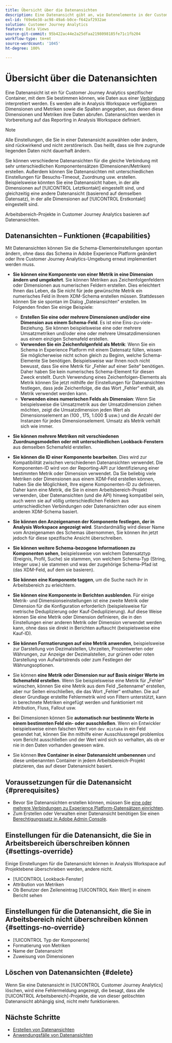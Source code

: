 ```yaml
---
title: Übersicht über die Datenansichten
description: Eine Datenansicht gibt an, wie Datenelemente in der Customer Journey Analytics-Verbindung zu interpretieren sind, beispielsweise Metriken, Dimensionen, Sitzungen usw.
exl-id: f69e6e38-ac98-49a6-b0ce-f642af2932ae
solution: Customer Journey Analytics
feature: Data Views
source-git-commit: 95b422ac44e2a25dfaa2198098185fe71c1fb204
workflow-type: tm+mt
source-wordcount: '1045'
ht-degree: 100%

---
```


# Übersicht über die Datenansichten

Eine Datenansicht ist ein für Customer Journey Analytics spezifischer Container, mit dem Sie bestimmen können, wie Daten aus einer [Verbindung](/help/connections/create-connection.md) interpretiert werden. Es werden alle in Analysis Workspace verfügbaren Dimensionen und Metriken sowie die Spalten angegeben, aus denen diese Dimensionen und Metriken ihre Daten abrufen. Datenansichten werden in Vorbereitung auf das Reporting in Analysis Workspace definiert.

>[!NOTE]
>
>Alle Einstellungen, die Sie in einer Datenansicht auswählen oder ändern, sind rückwirkend und nicht zerstörerisch. Das heißt, dass sie Ihre zugrunde liegenden Daten nicht dauerhaft ändern.

Sie können verschiedene Datenansichten für die gleiche Verbindung mit sehr unterschiedlichen Komponentensätzen (Dimensionen/Metriken) erstellen. Außerdem können Sie Datenansichten mit unterschiedlichen Einstellungen für Besuchs-Timeout, Zuordnung usw. erstellen. Beispielsweise könnten Sie eine Datenansicht haben, in der alle Dimensionen auf [!UICONTROL Letztkontakt] eingestellt sind, und gleichzeitig eine andere Datenansicht (basierend auf demselben Datensatz), in der alle Dimensionen auf [!UICONTROL Erstkontakt] eingestellt sind.

Arbeitsbereich-Projekte in Customer Journey Analytics basieren auf Datenansichten.

## Datenansichten – Funktionen {#capabilities}

Mit Datenansichten können Sie die Schema-Elementeinstellungen spontan ändern, ohne dass das Schema in Adobe Experience Platform geändert oder Ihre Customer Journey Analytics-Umgebung erneut implementiert werden muss.

* **Sie können eine Komponente von einer Metrik in eine Dimension ändern und umgekehrt**. Sie können Metriken aus Zeichenfolgenfeldern oder Dimensionen aus numerischen Feldern erstellen. Dies erleichtert Ihnen das Leben, da Sie nicht für jede gewünschte Metrik ein numerisches Feld in Ihrem XDM-Schema erstellen müssen. Stattdessen können Sie sie spontan im Dialog „Dateiansichten“ erstellen. Im Folgenden finden Sie einige Beispiele:
   * **Erstellen Sie eine oder mehrere Dimensionen und/oder eine Dimension aus einem Schema-Feld**. Es ist eine Eins-zu-viele-Beziehung. Sie können beispielsweise eine oder mehrere Umsatzmetriken und/oder eine oder mehrere Umsatzdimensionen aus einem einzigen Schemafeld erstellen.
   * **Verwenden Sie ein Zeichenfolgenfeld als Metrik**: Wenn Sie ein Schema in Experience Platform mit einem Datensatz füllen, wissen Sie möglicherweise nicht schon gleich zu Beginn, welche Schema-Elemente Sie benötigen. Beispielsweise war Ihnen noch nicht bewusst, dass Sie eine Metrik für „Fehler auf einer Seite“ benötigen. Daher haben Sie kein numerisches Schema-Element für diesen Zweck erstellt. Durch Verwendung eines Zeichenfolgen-Elements als Metrik können Sie jetzt mithilfe der Einstellungen für Datenansichten festlegen, dass jede Zeichenfolge, die das Wort „Fehler“ enthält, als Metrik verwendet werden kann.
   * **Verwenden eines numerischen Felds als Dimension**: Wenn Sie beispielsweise die Umsatzmetrik aus der Umsatzdimension ziehen möchten, zeigt die Umsatzdimension jeden Wert als Dimensionselement an (100 $, 175 $, 1.000 $ usw.) und die Anzahl der Instanzen für jedes Dimensionselement. Umsatz als Metrik verhält sich wie immer.

* **Sie können mehrere Metriken mit verschiedenen Zuordnungsmodellen oder mit unterschiedlichen Lookback-Fenstern** aus demselben Schemafeld erstellen.

* **Sie können die ID einer Komponente bearbeiten**. Dies wird zur Kompatibilität zwischen verschiedenen Datenansichten verwendet. Die Komponenten-ID wird von der Reporting-API zur Identifizierung einer bestimmten Metrik oder Dimension verwendet. Da Sie beliebig viele Metriken oder Dimensionen aus einem XDM-Feld erstellen können, haben Sie die Möglichkeit, Ihre eigene Komponenten-ID zu definieren. Daher kann eine Metrik, die Sie in einem Arbeitsbereich-Projekt verwenden, über Datenansichten (und die API) hinweg kompatibel sein, auch wenn sie auf völlig unterschiedlichen Feldern aus unterschiedlichen Verbindungen oder Datenansichten oder aus einem anderen XDM-Schema basiert.

* **Sie können den Anzeigenamen der Komponente festlegen, der in Analysis Workspace angezeigt wird**. Standardmäßig wird dieser Name vom Anzeigenamen des Schemas übernommen, Sie können ihn jetzt jedoch für diese spezifische Ansicht überschreiben.

* **Sie können weitere Schema-bezogene Informationen zu Komponenten sehen**, beispielsweise von welchem Datensatztyp (Ereignis, Profil, Suche) sie stammen, von welchem Schema-Typ (String, Integer usw.) sie stammen und was der zugehörige Schema-Pfad ist (das XDM-Feld, auf dem sie basieren).

* **Sie können eine Komponente taggen**, um die Suche nach ihr in Arbeitsbereich zu erleichtern.

* **Sie können eine Komponente in Berichten ausblenden**. Für einige Metrik- und Dimensionseinstellungen ist eine zweite Metrik oder Dimension für die Konfiguration erforderlich (beispielsweise für metrische Deduplizierung oder Kauf-Deduplizierung). Auf diese Weise können Sie eine Metrik oder Dimension definieren, die in den Einstellungen einer anderen Metrik oder Dimension verwendet werden kann, ohne dass sie direkt in Berichten auftaucht (beispielsweise eine Kauf-ID).

* **Sie können Formatierungen auf eine Metrik anwenden**, beispielsweise zur Darstellung von Dezimalstellen, Uhrzeiten, Prozentwerten oder Währungen, zur Anzeige der Dezimalstellen, zur grünen oder roten Darstellung von Aufwärtstrends oder zum Festlegen der Währungsoptionen.

* Sie können **eine Metrik oder Dimension nur auf Basis einiger Werte im Schemafeld erstellen**. Wenn Sie beispielsweise eine Metrik für „Fehler“ wünschen, können Sie eine Metrik aus dem Feld „Seitenname“ erstellen, aber nur Seiten einschließen, die das Wort „Fehler“ enthalten. Die auf dieser Grundlage erstellte Fehlermetrik wird von Filtern unterstützt, kann in berechnete Metriken eingefügt werden und funktioniert mit Attribution, Fluss, Fallout usw.

* Bei Dimensionen können Sie **automatisch nur bestimmte Werte in einem bestimmten Feld ein- oder ausschließen**. Wenn ein Entwickler beispielsweise einen falschen Wert von `dev mistake` in ein Feld gesendet hat, können Sie ihn mithilfe einer Ausschlussregel problemlos vom Bericht ausschließen und der Wert wird sich so verhalten, als ob er nie in den Daten vorhanden gewesen wäre.

* Sie können **Ihre Container in einer Datenansicht umbenennen** und diese umbenannten Container in jedem Arbeitsbereich-Projekt platzieren, das auf dieser Datenansicht basiert.

## Voraussetzungen für die Datenansicht {#prerequisites}

* Bevor Sie Datenansichten erstellen können, müssen Sie [eine oder mehrere Verbindungen zu Experience Platform-Datensätzen einrichten](/help/connections/create-connection.md).
* Zum Erstellen oder Verwalten einer Datenansicht benötigen Sie einen [Berechtigungssatz in Adobe Admin Console](https://experienceleague.adobe.com/docs/analytics-platform/using/cja-overview/cja-overview.html?lang=de#admin-access-permissions).

## Einstellungen für die Datenansicht, die Sie in Arbeitsbereich überschreiben können {#settings-override}

Einige Einstellungen für die Datenansicht können in Analysis Workspace auf Projektebene überschrieben werden, andere nicht.

* [!UICONTROL Lookback-Fenster]
* Attribution von Metriken
* Ob Benutzer den Zeileneintrag [!UICONTROL Kein Wert] in einem Bericht sehen

## Einstellungen für die Datenansicht, die Sie in Arbeitsbereich nicht überschreiben können {#settings-no-override}

* [!UICONTROL Typ der Komponente]
* Formatierung von Metriken
* Name der Datenansicht
* Zuweisung von Dimensionen

## Löschen von Datenansichten {#delete}

Wenn Sie eine Datenansicht in [!UICONTROL Customer Journey Analytics] löschen, wird eine Fehlermeldung angezeigt, die besagt, dass alle [!UICONTROL Arbeitsbereich]-Projekte, die von dieser gelöschten Datenansicht abhängig sind, nicht mehr funktionieren.

## Nächste Schritte

* [Erstellen von Datenansichten](/help/data-views/create-dataview.md)
* [Anwendungsfälle von Datenansichten](/help/use-cases/data-views/data-views-usecases.md)
